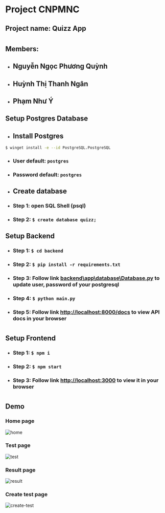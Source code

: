 # Project CNPMNC

## Project name: Quizz App

#

## Members:

- ## Nguyễn Ngọc Phương Quỳnh
- ## Huỳnh Thị Thanh Ngân
- ## Phạm Như Ý

## Setup Postgres Database

- ## Install Postgres

```bash
$ winget install -e --id PostgreSQL.PostgreSQL
```

- ### User default: `postgres`
- ### Password default: `postgres`

* ## Create database

* ### Step 1: open SQL Shell (psql)
* ### Step 2: `$ create database quizz;`

## Setup Backend

- ### Step 1: `$ cd backend`
- ### Step 2: `$ pip install -r requirements.txt`
- ### Step 3: Follow link [backend\app\database\Database.py](backend\app\database\Database.py) to update user, password of your postgresql
- ### Step 4: `$ python main.py`
- ### Step 5: Follow link [http://localhost:8000/docs](http://localhost:8000/docs) to view API docs in your browser

#

## Setup Frontend

- ### Step 1: `$ npm i`
- ### Step 2: `$ npm start`
- ### Step 3: Follow link [http://localhost:3000](http://localhost:3000) to view it in your browser

#

## Demo

### Home page

![home](./demo/collections.jpeg)

### Test page

![test](./demo/test.jpeg)

### Result page

![result](./demo/result.jpeg)

### Create test page

![create-test](./demo/create-test.jpeg)
